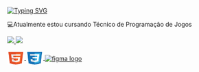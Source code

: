 <a href="https://git.io/typing-svg"><img src="https://readme-typing-svg.demolab.com?font=Fira+Code&pause=1000&color=ABD200&random=false&width=435&lines=Ol%C3%A1%2C+sou+Maria+Luiza.;Bem-vindo+ao+meu+perfil!+%F0%9F%91%8B" alt="Typing SVG" /></a>

<div>
  <p>💻Atualmente estou cursando Técnico de Programação de Jogos</p>
</div>

<div>
  <a href="https://github.com/felipe-tneves">
  <img height="180em" src="https://github-readme-stats.vercel.app/api?username=mrlzmtl&show_icons=true&theme=merko"/>
  <img height="180em" src="https://github-readme-stats.vercel.app/api/top-langs/?username=mrlzmtl&layout=compact&langs_count=7&theme=merko"/>
</div>

<div style="display: inline_block"><br>
  <img align="center" alt="HTML" height="30" width="40" src="https://raw.githubusercontent.com/devicons/devicon/master/icons/html5/html5-original.svg">
  <img align="center" alt="CSS" height="30" width="40" src="https://raw.githubusercontent.com/devicons/devicon/master/icons/css3/css3-original.svg">
  <img align="center"  alt="figma logo" height="30" width="40" src="https://cdn.jsdelivr.net/gh/devicons/devicon/icons/figma/figma-original.svg"/>
</div>
